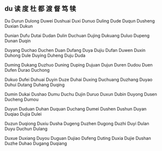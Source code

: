 du  读 度 杜 都 渡 督 笃 犊
---

Du Durun Dulong Duwei Dushuai Duxi Dunuo Duling Dude Duqun Dusheng Duxian Dukun

Dunian Dufu Dutai Dudan Dulin Duchuan Dujing Dukuang Duluo Dupeng Dunan Duqin 

Duyang Duchao Duchen Duan Dufang Duya Dujiu Dufan Duwen Duxin Duhong Dule Duying Duheng Duju Duda

Duming Dukang Duzhuo Duning Duping Dujuan Dujun Duren Dudou Duen Dufen Durao Duchong

Dukuo Dufei Duhuai Duyin Duze Duhai Duxing Duchuang Duzhang Duyao Duhui Dutang Duhang Duqing

Dumin Dukai Dushao Dumu Duchu Dujin Duruo Duxun Dubin Duyong Dusen Ducheng Dumou

Duyun Duduan Duhan Duquan Duchang Dumei Dushen Dushun Duyan Duqiao Dujia Dulei

Duzun Duqiong Duxiu Dusha Dugeng Duzhen Dugong Duzhi Duyi Dulan Duyu Duchun Dulang 

Duxue Duxiang Duyou Duguan Dujiao Dufeng Duting Duxia Dujie Dushan Duzhe Duhao Dugang Duqiang
